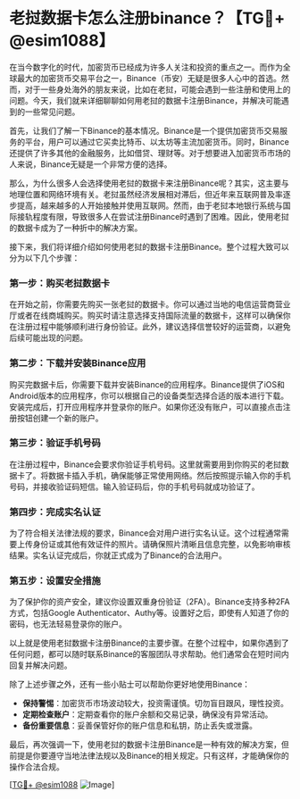# 老挝数据卡怎么注册binance？【TG💪+ @esim1088】

在当今数字化的时代，加密货币已经成为许多人关注和投资的重点之一。而作为全球最大的加密货币交易平台之一，Binance（币安）无疑是很多人心中的首选。然而，对于一些身处海外的朋友来说，比如在老挝，可能会遇到一些注册和使用上的问题。今天，我们就来详细聊聊如何用老挝的数据卡注册Binance，并解决可能遇到的一些常见问题。

首先，让我们了解一下Binance的基本情况。Binance是一个提供加密货币交易服务的平台，用户可以通过它买卖比特币、以太坊等主流加密货币。同时，Binance还提供了许多其他的金融服务，比如借贷、理财等。对于想要进入加密货币市场的人来说，Binance无疑是一个非常方便的选择。

那么，为什么很多人会选择使用老挝的数据卡来注册Binance呢？其实，这主要与地理位置和网络环境有关。老挝虽然经济发展相对滞后，但近年来互联网普及率逐步提高，越来越多的人开始接触并使用互联网。然而，由于老挝本地银行系统与国际接轨程度有限，导致很多人在尝试注册Binance时遇到了困难。因此，使用老挝的数据卡成为了一种折中的解决方案。

接下来，我们将详细介绍如何使用老挝的数据卡注册Binance。整个过程大致可以分为以下几个步骤：

### 第一步：购买老挝数据卡

在开始之前，你需要先购买一张老挝的数据卡。你可以通过当地的电信运营商营业厅或者在线商城购买。购买时请注意选择支持国际流量的数据卡，这样可以确保你在注册过程中能够顺利进行身份验证。此外，建议选择信誉较好的运营商，以避免后续可能出现的问题。

### 第二步：下载并安装Binance应用

购买完数据卡后，你需要下载并安装Binance的应用程序。Binance提供了iOS和Android版本的应用程序，你可以根据自己的设备类型选择合适的版本进行下载。安装完成后，打开应用程序并登录你的账户。如果你还没有账户，可以直接点击注册按钮创建一个新的账户。

### 第三步：验证手机号码

在注册过程中，Binance会要求你验证手机号码。这里就需要用到你购买的老挝数据卡了。将数据卡插入手机，确保能够正常使用网络。然后按照提示输入你的手机号码，并接收验证码短信。输入验证码后，你的手机号码就成功验证了。

### 第四步：完成实名认证

为了符合相关法律法规的要求，Binance会对用户进行实名认证。这个过程通常需要上传身份证或其他有效证件的照片。请确保照片清晰且信息完整，以免影响审核结果。实名认证完成后，你就正式成为了Binance的合法用户。

### 第五步：设置安全措施

为了保护你的资产安全，建议你设置双重身份验证（2FA）。Binance支持多种2FA方式，包括Google Authenticator、Authy等。设置好之后，即使有人知道了你的密码，也无法轻易登录你的账户。

以上就是使用老挝数据卡注册Binance的主要步骤。在整个过程中，如果你遇到了任何问题，都可以随时联系Binance的客服团队寻求帮助。他们通常会在短时间内回复并解决问题。

除了上述步骤之外，还有一些小贴士可以帮助你更好地使用Binance：

- **保持警惕**：加密货币市场波动较大，投资需谨慎。切勿盲目跟风，理性投资。
- **定期检查账户**：定期查看你的账户余额和交易记录，确保没有异常活动。
- **备份重要信息**：妥善保管好你的账户信息和私钥，防止丢失或泄露。

最后，再次强调一下，使用老挝的数据卡注册Binance是一种有效的解决方案，但前提是你要遵守当地法律法规以及Binance的相关规定。只有这样，才能确保你的操作合法合规。

[[TG💪+ @esim1088](https://t.me/s/esim1088) ![Image](https://i.postimg.cc/4NQfJmqS/Snipaste-2025-05-13-00-14-12.png)]